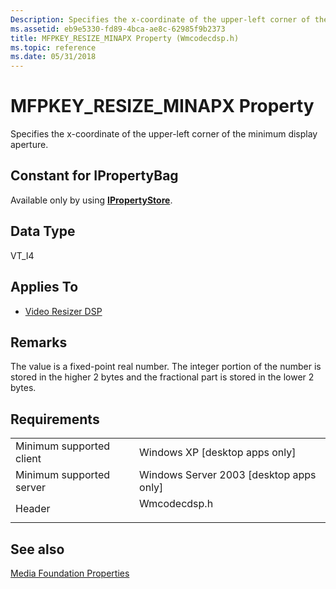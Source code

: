 ```yaml
---
Description: Specifies the x-coordinate of the upper-left corner of the minimum display aperture.
ms.assetid: eb9e5330-fd89-4bca-ae8c-62985f9b2373
title: MFPKEY_RESIZE_MINAPX Property (Wmcodecdsp.h)
ms.topic: reference
ms.date: 05/31/2018
---
```


# MFPKEY\_RESIZE\_MINAPX Property

Specifies the x-coordinate of the upper-left corner of the minimum display aperture.

## Constant for IPropertyBag

Available only by using [**IPropertyStore**](https://msdn.microsoft.com/library/Bb761474(v=VS.85).aspx).

## Data Type

VT\_I4

## Applies To

-   [Video Resizer DSP](videoresizer.md)

## Remarks

The value is a fixed-point real number. The integer portion of the number is stored in the higher 2 bytes and the fractional part is stored in the lower 2 bytes.

## Requirements



|                                     |                                                                                         |
|-------------------------------------|-----------------------------------------------------------------------------------------|
| Minimum supported client<br/> | Windows XP \[desktop apps only\]<br/>                                             |
| Minimum supported server<br/> | Windows Server 2003 \[desktop apps only\]<br/>                                    |
| Header<br/>                   | <dl> <dt>Wmcodecdsp.h</dt> </dl> |



## See also

<dl> <dt>

[Media Foundation Properties](media-foundation-properties.md)
</dt> </dl>

 

 




